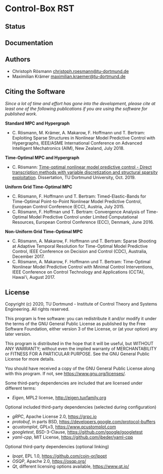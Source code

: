 # Control-Box RST

## Status


## Documentation 


## Authors

* Christoph Rösmann <christoph.roesmann@tu-dortmund.de>
* Maximilian Krämer <maximilian.kraemer@tu-dortmund.de>

## Citing the Software

*Since a lot of time and effort has gone into the development, please cite at least one of the following publications if you are using the software for published work.*

**Standard MPC and Hypergraph**

- C. Rösmann, M. Krämer, A. Makarow, F. Hoffmann und T. Bertram: Exploiting Sparse Structures in Nonlinear Model Predictive Control with Hypergraphs, IEEE/ASME International Conference on Advanced Intelligent Mechatronics (AIM), New Zealand, July 2018. 

**Time-Optimal MPC and Hypergraph**

- C. Rösmann: [Time-optimal nonlinear model predictive control - Direct transcription methods with variable discretization and structural sparsity exploitation](http://dx.doi.org/10.17877/DE290R-20283). Dissertation, TU Dortmund University, Oct. 2019.

**Uniform Grid Time-Optimal MPC**

- C. Rösmann, F. Hoffmann und T. Bertram: Timed-Elastic-Bands for Time-Optimal Point-to-Point Nonlinear Model Predictive Control, European Control Conference (ECC), Austria, July 2015.
- C. Rösmann, F. Hoffman und T. Bertram: Convergence Analysis of Time-Optimal Model Predictive Control under Limited Computational Resources, European Control Conference (ECC), Denmark, June 2016.

**Non-Uniform Grid Time-Optimal MPC**

- C. Rösmann, A. Makarow, F. Hoffmann und T. Bertram: Sparse Shooting at Adaptive Temporal Resolution for Time-Optimal Model Predictive Control, IEEE Conference on Decision and Control (CDC), Australia, December 2017.
- C. Rösmann, A. Makarow, F. Hoffmann und T. Bertram: Time-Optimal Nonlinear Model Predictive Control with Minimal Control Interventions, IEEE Conference on Control Technology and Applications (CCTA), Hawai'i, August 2017.


## License

Copyright (c) 2020,
TU Dortmund - Institute of Control Theory and Systems Engineering.
All rights reserved.

This program is free software: you can redistribute it and/or modify
it under the terms of the GNU General Public License as published by
the Free Software Foundation, either version 3 of the License, or
(at your option) any later version.

This program is distributed in the hope that it will be useful,
but WITHOUT ANY WARRANTY; without even the implied warranty of
MERCHANTABILITY or FITNESS FOR A PARTICULAR PURPOSE.  See the
GNU General Public License for more details.

You should have received a copy of the GNU General Public License
along with this program.  If not, see <https://www.gnu.org/licenses/>.

Some third-party dependencies are included that are licensed under different terms:
 - *Eigen*, MPL2 license, http://eigen.tuxfamily.org

Optional included third-party dependencies (selected during configuration)
 - *gRPC*, Apache License 2.0, https://grpc.io
 - *protobuf*, in parts BSD, https://developers.google.com/protocol-buffers 
 - *qcustomplot*, GPLv3, https://www.qcustomplot.com
 - *googletest*, BSD-3-Clause, https://github.com/google/googletest
 - *yaml-cpp*, MIT License, https://github.com/jbeder/yaml-cpp

Optional third-party dependencies (optional linking)
 - *Ipopt*, EPL 1.0, https://github.com/coin-or/Ipopt
 - *OSQP*, Apache 2.0, https://osqp.org/
 - *Qt*, different licensing options available, https://www.qt.io/





